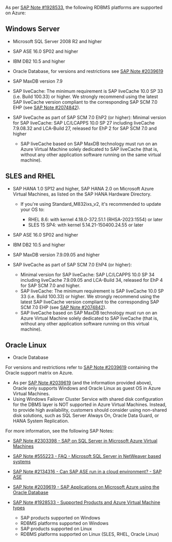 As per [SAP Note \#1928533](https://me.sap.com/notes/1928533), the following RDBMS platforms are supported on Azure:

## Windows Server

- Microsoft SQL Server 2008 R2 and higher
- SAP ASE 16.0 SP02 and higher
- IBM DB2 10.5 and higher
- Oracle Database, for versions and restrictions see [SAP Note \#2039619](https://me.sap.com/notes/2039619)
- SAP MaxDB version 7.9
- SAP liveCache: The minimum requirement is SAP liveCache 10.0 SP 33 (i.e. Build 100.33) or higher. We strongly recommend using the latest SAP liveCache version compliant to the corresponding SAP SCM 7.0 EHP (see [SAP Note \#2074842](https://me.sap.com/notes/2074842)).
- SAP liveCache as part of SAP SCM 7.0 EhP2 (or higher): Minimal version for SAP liveCache: SAP LC/LCAPPS 10.0 SP 27 including liveCache 7.9.08.32 and LCA-Build 27, released for EhP 2 for SAP SCM 7.0 and higher

  - SAP liveCache based on SAP MaxDB technology must run on an Azure Virtual Machine solely dedicated to SAP liveCache (that is, without any other application software running on the same virtual machine).

## SLES and RHEL

- SAP HANA 1.0 SP12 and higher, SAP HANA 2.0 on Microsoft Azure Virtual Machines, as listed on the SAP HANA Hardware Directory.

  - If you're using Standard_M832ixs_v2, it's recommended to update your OS to:

    - RHEL 8.6: with kernel 4.18.0-372.51.1 (RHSA-2023:1554) or later
    - SLES 15 SP4: with kernel 5.14.21-150400.24.55 or later

- SAP ASE 16.0 SP02 and higher
- IBM DB2 10.5 and higher
- SAP MaxDB version 7.9.09.05 and higher
- SAP liveCache as part of SAP SCM 7.0 EhP4 (or higher):

  - Minimal version for SAP liveCache: SAP LC/LCAPPS 10.0 SP 34 including liveCache 7.9.09.05 and LCA-Build 34, released for EhP 4 for SAP SCM 7.0 and higher.
  - SAP liveCache: The minimum requirement is SAP liveCache 10.0 SP 33 (i.e. Build 100.33) or higher. We strongly recommend using the latest SAP liveCache version compliant to the corresponding SAP SCM 7.0 EHP (see [SAP Note \#2074842](https://me.sap.com/notes/2074842)).
  - SAP liveCache based on SAP MaxDB technology must run on an Azure Virtual Machine solely dedicated to SAP liveCache (that is, without any other application software running on this virtual machine).

## Oracle Linux

- Oracle Database

For versions and restrictions refer to [SAP Note \#2039619](https://me.sap.com/notes/2039619) containing the Oracle support matrix on Azure.

- As per [SAP Note \#2039619](https://me.sap.com/notes/2039619) (and the information provided above), Oracle only supports Windows and Oracle Linux as guest OS in Azure Virtual Machines.
- Using Windows Failover Cluster Service with shared disk configuration for the DBMS layer is NOT supported in Azure Virtual Machines. Instead, to provide high availability, customers should consider using non-shared disk solutions, such as SQL Server Always On, Oracle Data Guard, or HANA System Replication.

For more information, see the following SAP Notes:

- [SAP Note \#2303398 - SAP on SQL Server in Microsoft Azure Virtual Machines](https://me.sap.com/notes/2303398)
- [SAP Note \#555223 - FAQ - Microsoft SQL Server in NetWeaver based systems](https://me.sap.com/notes/555223)
- [SAP Note \#2134316 - Can SAP ASE run in a cloud environment? - SAP ASE](https://me.sap.com/notes/2134316)
- [SAP Note \#2039619 - SAP Applications on Microsoft Azure using the Oracle Database](https://me.sap.com/notes/2039619)
- [SAP Note \#1928533 - Supported Products and Azure Virtual Machine types](https://me.sap.com/notes/1928533)

  - SAP products supported on Windows
  - RDBMS platforms supported on Windows
  - SAP products supported on Linux
  - RDBMS platforms supported on Linux (SLES, RHEL, Oracle Linux)

